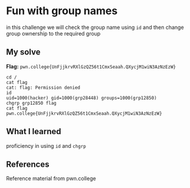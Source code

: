 # Fun with group names
in this challenge we will check the group name using `id` and then change group ownership to the required group

## My solve
**Flag:** `pwn.college{UnFjjkrvRXlGzQZ56t1CmxSeaah.QXycjM1wiN3AzNzEzW} `

```
cd /
cat flag
cat: flag: Permission denied
id
uid=1000(hacker) gid=1000(grp28448) groups=1000(grp12850)
chgrp grp12850 flag
cat flag
pwn.college{UnFjjkrvRXlGzQZ56t1CmxSeaah.QXycjM1wiN3AzNzEzW} 
```

## What I learned
proficiency in using `id` and `chgrp`

## References 
Reference material from pwn.college
